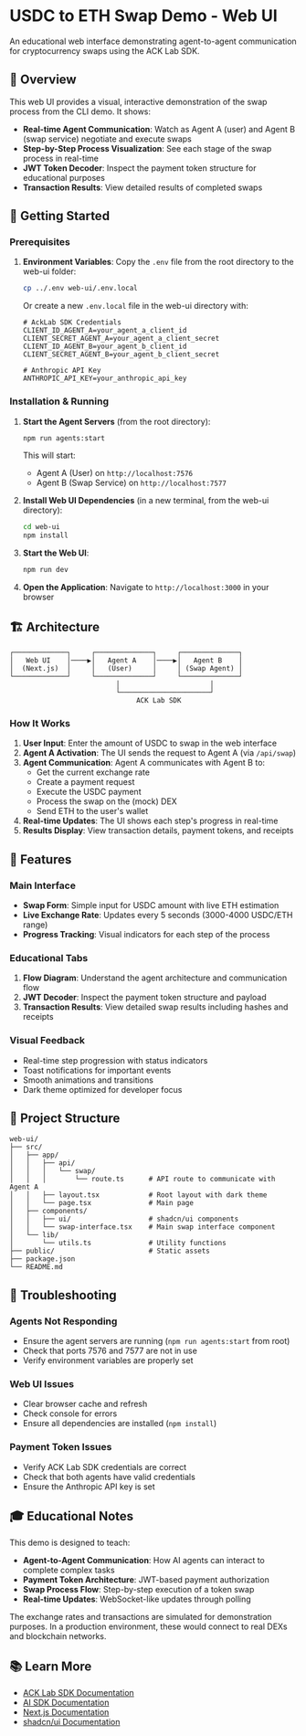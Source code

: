 # USDC to ETH Swap Demo - Web UI

An educational web interface demonstrating agent-to-agent communication for cryptocurrency swaps using the ACK Lab SDK.

## 🎯 Overview

This web UI provides a visual, interactive demonstration of the swap process from the CLI demo. It shows:

- **Real-time Agent Communication**: Watch as Agent A (user) and Agent B (swap service) negotiate and execute swaps
- **Step-by-Step Process Visualization**: See each stage of the swap process in real-time
- **JWT Token Decoder**: Inspect the payment token structure for educational purposes
- **Transaction Results**: View detailed results of completed swaps

## 🚀 Getting Started

### Prerequisites

1. **Environment Variables**: Copy the `.env` file from the root directory to the web-ui folder:
   ```bash
   cp ../.env web-ui/.env.local
   ```

   Or create a new `.env.local` file in the web-ui directory with:
   ```env
   # AckLab SDK Credentials
   CLIENT_ID_AGENT_A=your_agent_a_client_id
   CLIENT_SECRET_AGENT_A=your_agent_a_client_secret
   CLIENT_ID_AGENT_B=your_agent_b_client_id
   CLIENT_SECRET_AGENT_B=your_agent_b_client_secret
   
   # Anthropic API Key
   ANTHROPIC_API_KEY=your_anthropic_api_key
   ```

### Installation & Running

1. **Start the Agent Servers** (from the root directory):
   ```bash
   npm run agents:start
   ```
   
   This will start:
   - Agent A (User) on `http://localhost:7576`
   - Agent B (Swap Service) on `http://localhost:7577`

2. **Install Web UI Dependencies** (in a new terminal, from the web-ui directory):
   ```bash
   cd web-ui
   npm install
   ```

3. **Start the Web UI**:
   ```bash
   npm run dev
   ```

4. **Open the Application**:
   Navigate to `http://localhost:3000` in your browser

## 🏗️ Architecture

```
┌─────────────┐     ┌──────────────┐     ┌──────────────┐
│   Web UI    │────▶│   Agent A    │────▶│   Agent B    │
│  (Next.js)  │     │   (User)     │     │ (Swap Agent) │
└─────────────┘     └──────────────┘     └──────────────┘
                          │                      │
                          └──────────────────────┘
                               ACK Lab SDK
```

### How It Works

1. **User Input**: Enter the amount of USDC to swap in the web interface
2. **Agent A Activation**: The UI sends the request to Agent A (via `/api/swap`)
3. **Agent Communication**: Agent A communicates with Agent B to:
   - Get the current exchange rate
   - Create a payment request
   - Execute the USDC payment
   - Process the swap on the (mock) DEX
   - Send ETH to the user's wallet
4. **Real-time Updates**: The UI shows each step's progress in real-time
5. **Results Display**: View transaction details, payment tokens, and receipts

## 🎨 Features

### Main Interface
- **Swap Form**: Simple input for USDC amount with live ETH estimation
- **Live Exchange Rate**: Updates every 5 seconds (3000-4000 USDC/ETH range)
- **Progress Tracking**: Visual indicators for each step of the process

### Educational Tabs
1. **Flow Diagram**: Understand the agent architecture and communication flow
2. **JWT Decoder**: Inspect the payment token structure and payload
3. **Transaction Results**: View detailed swap results including hashes and receipts

### Visual Feedback
- Real-time step progression with status indicators
- Toast notifications for important events
- Smooth animations and transitions
- Dark theme optimized for developer focus

## 📁 Project Structure

```
web-ui/
├── src/
│   ├── app/
│   │   ├── api/
│   │   │   └── swap/
│   │   │       └── route.ts      # API route to communicate with Agent A
│   │   ├── layout.tsx            # Root layout with dark theme
│   │   └── page.tsx              # Main page
│   ├── components/
│   │   ├── ui/                   # shadcn/ui components
│   │   └── swap-interface.tsx    # Main swap interface component
│   └── lib/
│       └── utils.ts              # Utility functions
├── public/                       # Static assets
├── package.json
└── README.md
```

## 🔧 Troubleshooting

### Agents Not Responding
- Ensure the agent servers are running (`npm run agents:start` from root)
- Check that ports 7576 and 7577 are not in use
- Verify environment variables are properly set

### Web UI Issues
- Clear browser cache and refresh
- Check console for errors
- Ensure all dependencies are installed (`npm install`)

### Payment Token Issues
- Verify ACK Lab SDK credentials are correct
- Check that both agents have valid credentials
- Ensure the Anthropic API key is set

## 🎓 Educational Notes

This demo is designed to teach:
- **Agent-to-Agent Communication**: How AI agents can interact to complete complex tasks
- **Payment Token Architecture**: JWT-based payment authorization
- **Swap Process Flow**: Step-by-step execution of a token swap
- **Real-time Updates**: WebSocket-like updates through polling

The exchange rates and transactions are simulated for demonstration purposes. In a production environment, these would connect to real DEXs and blockchain networks.

## 📚 Learn More

- [ACK Lab SDK Documentation](https://docs.ack-lab.com)
- [AI SDK Documentation](https://sdk.vercel.ai/docs)
- [Next.js Documentation](https://nextjs.org/docs)
- [shadcn/ui Documentation](https://ui.shadcn.com)